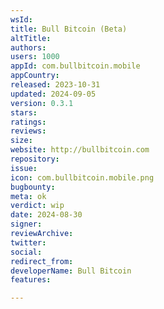 ```yaml
---
wsId: 
title: Bull Bitcoin (Beta)
altTitle: 
authors: 
users: 1000
appId: com.bullbitcoin.mobile
appCountry: 
released: 2023-10-31
updated: 2024-09-05
version: 0.3.1
stars: 
ratings: 
reviews: 
size: 
website: http://bullbitcoin.com
repository: 
issue: 
icon: com.bullbitcoin.mobile.png
bugbounty: 
meta: ok
verdict: wip
date: 2024-08-30
signer: 
reviewArchive: 
twitter: 
social: 
redirect_from: 
developerName: Bull Bitcoin
features: 

---
```


